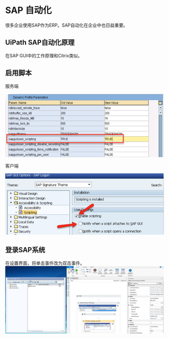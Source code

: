 # SAP 自动化

很多企业使用SAP作为ERP。SAP自动化在企业中也日益重要。

## UiPath SAP自动化原理

在SAP GUI中的工作原理和Citrix类似。

## 启用脚本

服务端

![](/assets2.15/import1.png)

客户端

![](/assets2.15/import2.png)

## 登录SAP系统

在设置界面，将单击事件改为双击事件。![](/assets2.15/import3.png)

